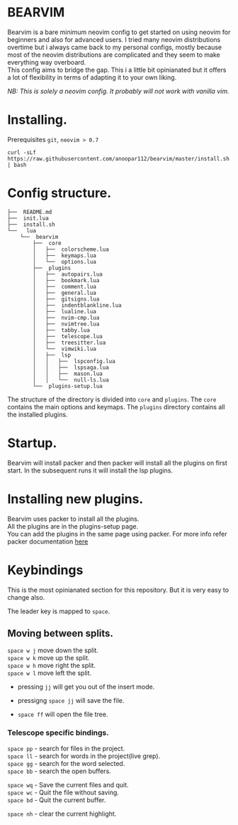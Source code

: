 # BEARVIM

Bearvim is a bare minimum neovim config to get started on
using neovim for beginners and also for advanced users.
I tried many neovim distributions overtime but i always
came back to my personal configs, mostly because most of the
neovim distributions are complicated and they seem to make
everything way overboard.  
This config aims to bridge the gap. This i a little bit
opinianated but it offers a lot of flexibility in terms of
adapting it to your own liking.

_NB: This is solely a neovim config. It probably will not work
with vanilla vim._

# Installing.

Prerequisites `git`, `neovim > 0.7`

`curl -sLf https://raw.githubusercontent.com/anoopar112/bearvim/master/install.sh | bash`

# Config structure.

```
├──  README.md
├──  init.lua
├──  install.sh
└──   lua
    └──  bearvim
        ├──  core
        │   ├──  colorscheme.lua
        │   ├──  keymaps.lua
        │   └──  options.lua
        ├──  plugins
        │   ├──  autopairs.lua
        │   ├──  bookmark.lua
        │   ├──  comment.lua
        │   ├──  general.lua
        │   ├──  gitsigns.lua
        │   ├──  indentblankline.lua
        │   ├──  lualine.lua
        │   ├──  nvim-cmp.lua
        │   ├──  nvimtree.lua
        │   ├──  tabby.lua
        │   ├──  telescope.lua
        │   ├──  treesitter.lua
        │   └──  vimwiki.lua
        │   ├──  lsp
        │   │   ├──  lspconfig.lua
        │   │   ├──  lspsaga.lua
        │   │   ├──  mason.lua
        │   │   └──  null-ls.lua
        └──  plugins-setup.lua
```

The structure of the directory is divided into `core` and `plugins`.
The `core` contains the main options and keymaps.
The `plugins` directory contains all the installed plugins.

# Startup.

Bearvim will install packer and then packer will install all the plugins on first start.
In the subsequent runs it will install the lsp plugins.

# Installing new plugins.

Bearvim uses packer to install all the plugins.  
All the plugins are in the plugins-setup page.  
You can add the plugins in the same page using packer.
For more info refer packer documentation [here](https://github.com/wbthomason/packer.nvim)

# Keybindings

This is the most opinianated section for this repository. But it is very easy to change also.

The leader key is mapped to `space`.

## Moving between splits.

`space w j` move down the split.  
`space w k` move up the split.  
`space w h` move right the split.  
`space w l` move left the split.

- pressing `jj` will get you out of the insert mode.
- pressigng `space jj` will save the file.

- `space ff` will open the file tree.

### Telescope specific bindings.

`space pp` - search for files in the project.  
`space ll` - search for words in the project(live grep).  
`space gg` - search for the word selected.  
`space bb` - search the open buffers.

`space wq` - Save the current files and quit.  
`space wc` - Quit the file without saving.  
`space bd` - Quit the current buffer.

`space nh` - clear the current highlight.
